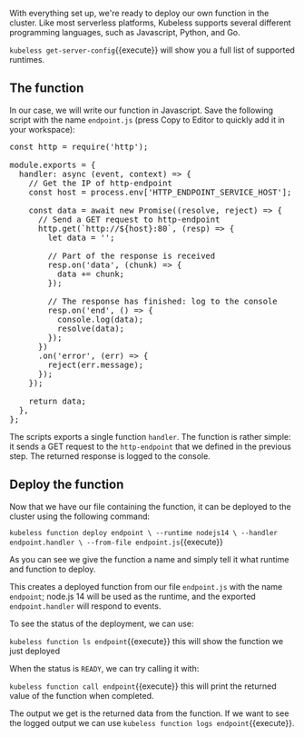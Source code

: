 With everything set up, we're ready to deploy our own function in the cluster. Like most serverless platforms, Kubeless supports several different programming languages, such as Javascript, Python, and Go.

`kubeless get-server-config`{{execute}} will show you a full list of supported runtimes.

## The function

In our case, we will write our function in Javascript. Save the following script with the name `endpoint.js` (press Copy to Editor to quickly add it in your workspace):

<pre class="file" data-filename="endpoint.js" data-target="replace">
const http = require('http');

module.exports = {
  handler: async (event, context) => {
    // Get the IP of http-endpoint
    const host = process.env['HTTP_ENDPOINT_SERVICE_HOST'];

    const data = await new Promise((resolve, reject) => {
      // Send a GET request to http-endpoint
      http.get(`http://${host}:80`, (resp) => {
        let data = '';

        // Part of the response is received
        resp.on('data', (chunk) => {
          data += chunk;
        });

        // The response has finished: log to the console
        resp.on('end', () => {
          console.log(data);
          resolve(data);
        });
      })
      .on('error', (err) => {
        reject(err.message);
      });
    });

    return data;
  },
};
</pre>

The scripts exports a single function `handler`. The function is rather simple: it sends a GET request to the `http-endpoint` that we defined in the previous step. The returned response is logged to the console.

## Deploy the function

Now that we have our file containing the function, it can be deployed to the cluster using the following command:

`kubeless function deploy endpoint \
        --runtime nodejs14 \
        --handler endpoint.handler \
        --from-file endpoint.js`{{execute}}

As you can see we give the function a name and simply tell it what runtime and function to deploy.

This creates a deployed function from our file `endpoint.js` with the name `endpoint`; node.js 14 will be used as the runtime, and the exported `endpoint.handler` will respond to events.

To see the status of the deployment, we can use:

`kubeless function ls endpoint`{{execute}} this will show the function we just deployed

When the status is `READY`, we can try calling it with:

`kubeless function call endpoint`{{execute}} this will print the returned value of the function when completed.

The output we get is the returned data from the function. If we want to see the logged output we can use `kubeless function logs endpoint`{{execute}}.
